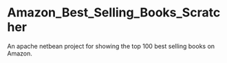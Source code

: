 # Amazon_Best_Selling_Books_Scratcher
An apache netbean project for showing the top 100 best selling books on Amazon.
